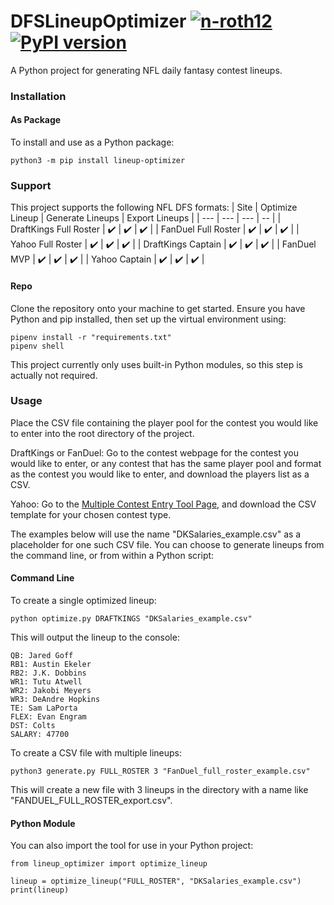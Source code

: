 # DFSLineupOptimizer [![n-roth12](https://circleci.com/gh/n-roth12/DFSLineupOptimizer.svg?style=shield)](https://app.circleci.com/pipelines/github/n-roth12/DFSLineupOptimizer)  [![PyPI version](https://badge.fury.io/py/lineup-optimizer.svg)](https://badge.fury.io/py/lineup-optimizer)
A Python project for generating NFL daily fantasy contest lineups.  

### Installation
#### As Package
To install and use as a Python package:
```
python3 -m pip install lineup-optimizer
```
### Support
This project supports the following NFL DFS formats:
| Site | Optimize Lineup | Generate Lineups | Export Lineups | 
| --- | --- | --- | -- |
| DraftKings Full Roster | ✔️ | ✔️ | ✔️ |
| FanDuel Full Roster | ✔️ | ✔️ | ✔️ |
| Yahoo Full Roster | ✔️ | ✔️ | ✔️ |
| DraftKings Captain | ✔️ | ✔️ | ✔️ |
| FanDuel MVP | ✔️ | ✔️ | ✔️ |
| Yahoo Captain | ✔️ | ✔️ | ✔️ |
#### Repo
Clone the repository onto your machine to get started. Ensure you have Python and pip installed, then set up the virtual environment using:
```
pipenv install -r "requirements.txt"
pipenv shell
```
This project currently only uses built-in Python modules, so this step is actually not required.
### Usage
Place the CSV file containing the player pool for the contest you would like to enter into the root directory of the project.   

DraftKings or FanDuel: Go to the contest webpage for the contest you would like to enter, or any contest that has the same player pool and format as the contest you would like to enter, and download the players list as a CSV.   

Yahoo: Go to the [Multiple Contest Entry Tool Page](https://sports.yahoo.com/dailyfantasy/contest/csv/create), and download the CSV template for your chosen contest type.   

The examples below will use the name "DKSalaries_example.csv" as a placeholder for one such CSV file.
You can choose to generate lineups from the command line, or from within a Python script:

#### Command Line
To create a single optimized lineup:
```
python optimize.py DRAFTKINGS "DKSalaries_example.csv"
```
This will output the lineup to the console:
```
QB: Jared Goff 
RB1: Austin Ekeler 
RB2: J.K. Dobbins 
WR1: Tutu Atwell 
WR2: Jakobi Meyers 
WR3: DeAndre Hopkins 
TE: Sam LaPorta 
FLEX: Evan Engram 
DST: Colts  
SALARY: 47700
```

To create a CSV file with multiple lineups:
```
python3 generate.py FULL_ROSTER 3 "FanDuel_full_roster_example.csv"
```
This will create a new file with 3 lineups in the directory with a name like "FANDUEL_FULL_ROSTER_export.csv".

#### Python Module  
You can also import the tool for use in your Python project:  
```
from lineup_optimizer import optimize_lineup

lineup = optimize_lineup("FULL_ROSTER", "DKSalaries_example.csv")
print(lineup)
```

